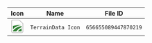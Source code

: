 | Icon | Name | File ID |
| ---  | ---  | ---     |
| ![](TerrainData%20Icon.png) | `TerrainData Icon` | `656655089447870219` |
